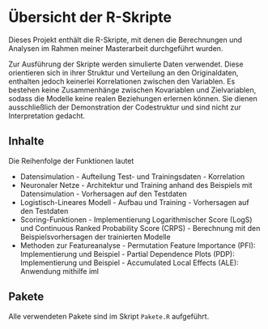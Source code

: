 # Übersicht der R-Skripte

Dieses Projekt enthält die R-Skripte, mit denen die Berechnungen und Analysen im Rahmen meiner Masterarbeit durchgeführt wurden.

Zur Ausführung der Skripte werden simulierte Daten verwendet. Diese orientieren sich in ihrer Struktur und Verteilung an den Originaldaten, enthalten jedoch keinerlei Korrelationen zwischen den Variablen. Es bestehen keine Zusammenhänge zwischen Kovariablen und Zielvariablen, sodass die Modelle keine realen Beziehungen erlernen können. 
Sie dienen ausschließlich der Demonstration der Codestruktur und sind nicht zur Interpretation gedacht.


## Inhalte

Die Reihenfolge der Funktionen lautet

- Datensimulation
      - Aufteilung Test- und Trainingsdaten
      - Korrelation
- Neuronaler Netze
      - Architektur und Training anhand des Beispiels mit Datensimulation
      - Vorhersagen auf den Testdaten
- Logistisch-Lineares Modell
      - Aufbau und Training
      - Vorhersagen auf den Testdaten
- Scoring-Funktionen
      - Implementierung Logarithmischer Score (LogS) und Continuous Ranked Probability Score (CRPS)
      - Berechnung mit den Beispielsvorhersagen der trainierten Modelle
- Methoden zur Featureanalyse
      - Permutation Feature Importance (PFI): Implementierung und Beispiel
      - Partial Dependence Plots (PDP): Implementierung und Beispiel
      - Accumulated Local Effects (ALE): Anwendung mithilfe iml


## Pakete
Alle verwendeten Pakete sind im Skript `Pakete.R` aufgeführt.
